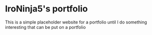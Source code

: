 # IroNinja5's portfolio

This is a simple placeholder website for a portfolio until I do something interesting that can be put on a portfolio
